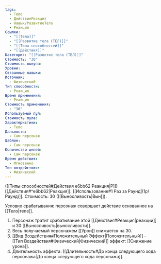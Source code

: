 ```yaml
---
tags:
  - Тело
  - ДействиеРеакция
  - Навык/РазвитиеТела
  - Реакция
Ссылки:
  - "[[Тело]]"
  - "[[Развитие тела (ТЕЛ)]]"
  - "[[Типы способностей]]"
  - "[[Действия]]"
Категория: "[[Развитие тела (ТЕЛ)]]"
Стоимость: "30"
Стоимость выкупа: 
Уровни: 
Связанные навыки: 
Источник:
  - Физический
Тип способности:
  - Реакция
Время применения:
  - Реакция
Стоимость применения:
  - "30"
Используемый пул: 
Стоимость пула: 
Характеристики:
  - Тело
Дальность:
  - Сам персонаж
Шаблон:
  - Сам персонаж
Количество целей:
  - Сам персонаж
Время действия:
  - Мгновенно
Тип воздействия:
  - Физический
---
```

([[Типы способностей#Действия e6bb62 Реакция|Р]]) [[Действия#^e6bb62|Реакция]]. [[Использование#1 Раз за Раунд|(1р/Раунд)]]. Стоимость: 30 ([[Выносливость|Вын]]). 

Условие срабатывания: персонаж совершает действие основанное на [[Тело|теле]].

1. Персонаж тратит срабатывание этой [[Действия#Реакция|реакции]] и 30 [[Выносливость|выносливости]]. 
2. Весь получаемый персонажем [[Урон]] снижается на 30. 
3. [[Вид Воздействия#Положительный Эффект|Положительный]] - [[Тип Воздействия#Физический|Физический]] эффект: [[Снижение урона]].
4. Длительность эффекта: [[Длительность#До конца следующего хода персонажа|До конца следующего хода персонажа]].